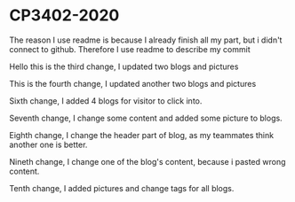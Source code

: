 # CP3402-2020
The reason I use readme is because I already finish all my part, but i didn't connect to github.
Therefore I use readme to describe my commit

Hello this is the third change, I updated two blogs and pictures

This is the fourth change, I updated another two blogs and pictures

Sixth change, I added 4 blogs for visitor to click into.

Seventh change, I change some content and added some picture to blogs.

Eighth change, I change the header part of blog, as my teammates think another one is better.

Nineth change, I change one of the blog's content, because i pasted wrong content.

Tenth change, I added pictures and change tags for all blogs.